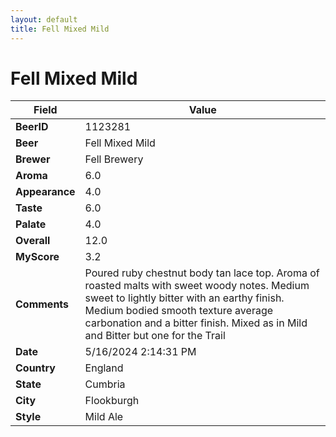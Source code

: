 ```yaml
---
layout: default
title: Fell Mixed Mild
---
```


# Fell Mixed Mild

| Field         | Value     |
|---------------|-----------|
| **BeerID** | 1123281 |
| **Beer** | Fell Mixed Mild |
| **Brewer** | Fell Brewery |
| **Aroma** | 6.0 |
| **Appearance** | 4.0 |
| **Taste** | 6.0 |
| **Palate** | 4.0 |
| **Overall** | 12.0 |
| **MyScore** | 3.2 |
| **Comments** | Poured ruby chestnut body tan lace top. Aroma of roasted malts with sweet woody notes. Medium sweet to lightly bitter with an earthy finish. Medium bodied smooth texture average carbonation and a bitter finish. Mixed as in Mild and Bitter but one for the Trail  |
| **Date** | 5/16/2024 2:14:31 PM |
| **Country** | England |
| **State** | Cumbria |
| **City** | Flookburgh |
| **Style** | Mild Ale |
